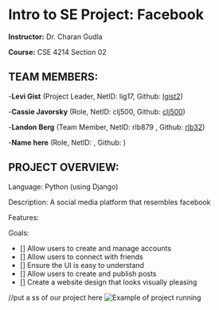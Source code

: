 # Intro to SE Project: Facebook

**Instructor:** Dr. Charan Gudla

**Course:** CSE 4214 Section 02



## TEAM MEMBERS:

-**Levi Gist** (Project Leader, NetID: lig17, Github: [lgist2](https://github.com/lgist2))

-**Cassie Javorsky** (Role, NetID: clj500, Github: [clj500](https://github.com/clj500))

-**Landon Berg** (Team Member, NetID: rlb879 , Github: [rlb32](https://github.com/rlb32))

-**Name here** (Role, NetID: , Github: )



## PROJECT OVERVIEW:

Language: Python (using Django)

Description: A social media platform that resembles facebook

Features:

Goals:
- [] Allow users to create and manage accounts
- [] Allow users to connect with friends
- [] Ensure the UI is easy to understand
- [] Allow users to create and publish posts
- [] Create a website design that looks visually pleasing

//put a ss of our project here
![Example of project running](https://user-images.githubusercontent.com/103222834/187319465-fc22f81f-8da2-46af-907a-12708ba15f33.png)
